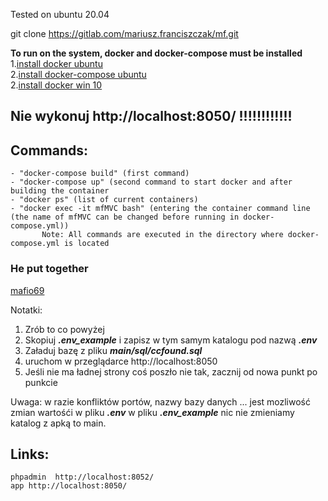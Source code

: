 Tested on ubuntu 20.04

git clone https://gitlab.com/mariusz.franciszczak/mf.git

**To run on the system, docker and docker-compose must be installed**  
1.[install docker ubuntu](https://docs.docker.com/compose/install)  
2.[install docker-compose ubuntu](https://docs.docker.com/compose/install)  
2.[install docker win 10](https://docs.docker.com/docker-for-windows/install/)

## Nie wykonuj http://localhost:8050/ !!!!!!!!!!!!

##  Commands:
    - "docker-compose build" (first command)  
    - "docker-compose up" (second command to start docker and after building the container  
    - "docker ps" (list of current containers)  
    - "docker exec -it mfMVC bash" (entering the container command line (the name of mfMVC can be changed before running in docker-compose.yml))  
           Note: All commands are executed in the directory where docker-compose.yml is located



### He put together
[mafio69](mailto:mf1969@gmail.com?subject=[GitHub]%20Docker%20Repo)

Notatki:
1. Zrób to co powyżej
2. Skopiuj _**.env_example**_ i zapisz w tym samym katalogu pod nazwą _**.env**_
3. Załaduj bazę z pliku _**main/sql/ccfound.sql**_
4. uruchom w przeglądarce http://localhost:8050
5. Jeśli nie ma ładnej strony coś poszło nie tak, zacznij od nowa punkt po punkcie

Uwaga: w razie konfliktów portów, nazwy bazy danych ... jest mozliwość zmian wartośći w pliku _**.env**_ w pliku _**.env_example**_ nic nie zmieniamy 
katalog z apką to main.
 

## Links:
    phpadmin  http://localhost:8052/  
    app http://localhost:8050/  